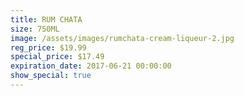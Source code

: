 ```yaml
---
title: RUM CHATA
size: 750ML
image: /assets/images/rumchata-cream-liqueur-2.jpg
reg_price: $19.99
special_price: $17.49
expiration_date: 2017-06-21 00:00:00
show_special: true
---
```



